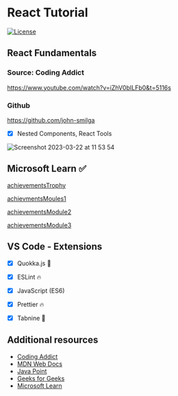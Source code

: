 # React Tutorial

[![License](https://img.shields.io/packagist/l/dingo/api.svg?style=flat-square)](LICENSE)

## React Fundamentals

### Source: Coding Addict 

https://www.youtube.com/watch?v=iZhV0bILFb0&t=5116s


### Github

https://github.com/john-smilga


- [x] Nested Components, React Tools

![Screenshot 2023-03-22 at 11 53 54](https://user-images.githubusercontent.com/125808990/226897808-a9197792-b3f7-405f-8f62-5c0e12c38119.png)


## Microsoft Learn ✅

[achievementsTrophy](https://user-images.githubusercontent.com/125808990/226473105-96a90167-8ca6-4897-8746-ab92653da446.png)

[achievmentsMoules1](https://user-images.githubusercontent.com/125808990/226473129-f310796d-08b0-408e-8670-996c6dba5615.png)

[achievementsModule2](https://user-images.githubusercontent.com/125808990/226473142-e8869831-ae96-4667-af2e-5828c477256b.png)

[achievementsModule3](https://user-images.githubusercontent.com/125808990/226473163-eee6dc4c-8abb-4a83-b166-3127f2d67f41.png)


## VS Code - Extensions

- [x] Quokka.js 🤖
- [x] ESLint 🔥
- [x] JavaScript (ES6) 
- [x] Prettier 🔥
- [x] Tabnine 🤖



## Additional resources

- [Coding Addict](https://johnsmilga.com)
- [MDN Web Docs](https://developer.mozilla.org/en-US/)
- [Java Point](https://www.javatpoint.com/jquery-example)
- [Geeks for Geeks](https://www.geeksforgeeks.org/jquery-examples/)
- [Microsoft Learn](https://learn.microsoft.com/en-us/training/)



